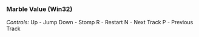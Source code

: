 ### Marble Value (Win32)

*Controls:*
Up - Jump
Down - Stomp
R - Restart
N - Next Track
P - Previous Track